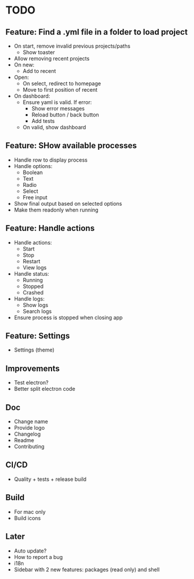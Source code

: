 # TODO

## Feature: Find a .yml file in a folder to load project

- On start, remove invalid previous projects/paths
  - Show toaster
- Allow removing recent projects
- On new:
  - Add to recent
- Open:
  - On select, redirect to homepage
  - Move to first position of recent
- On dashboard:
  - Ensure yaml is valid. If error:
    - Show error messages
    - Reload button / back button
    - Add tests
  - On valid, show dashboard

## Feature: SHow available processes

- Handle row to display process
- Handle options:
  - Boolean
  - Text
  - Radio
  - Select
  - Free input
- Show final output based on selected options
- Make them readonly when running

## Feature: Handle actions

- Handle actions:
  - Start
  - Stop
  - Restart
  - View logs
- Handle status:
  - Running
  - Stopped
  - Crashed
- Handle logs:
  - Show logs
  - Search logs
- Ensure process is stopped when closing app

## Feature: Settings

- Settings (theme)

## Improvements

- Test electron?
- Better split electron code

## Doc

- Change name
- Provide logo
- Changelog
- Readme
- Contributing

## CI/CD

- Quality + tests + release build

## Build

- For mac only
- Build icons

## Later

- Auto update?
- How to report a bug
- i18n
- Sidebar with 2 new features: packages (read only) and shell
